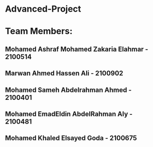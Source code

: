 # Advanced-Project

# Team Members:
## Mohamed Ashraf Mohamed Zakaria Elahmar - 2100514
## Marwan Ahmed Hassen Ali - 2100902
## Mohamed Sameh Abdelrahman Ahmed - 2100401
## Mohamed EmadEldin AbdelRahman Aly - 2100481
## Mohamed Khaled Elsayed Goda - 2100675
